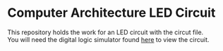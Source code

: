 # Computer Architecture LED Circuit
This repository holds the work for an LED circuit with the circut file.  
You will need the digital logic simulator found [here](https://github.com/hneemann/Digital) to view the circuit.
